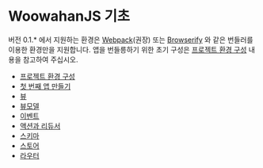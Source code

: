 # WoowahanJS 기초

버전 0.1.* 에서 지원하는 환경은 [Webpack](https://webpack.github.io)(권장) 또는 [Browserify](http://browserify.org) 와 같은 번들러를 이용한 환경만을 지원합니다.
앱을 번들릉하기 위한 초기 구성은 [프로젝트 환경 구성](./project-steup.md) 내용을 참고하여 주십시오.

* [프로젝트 환경 구성](./project-steup.md)
* [첫 번째 앱 만들기](./first-app.md)
* [뷰](./view.md)
* [뷰모델](./view-model.md)
* [이벤트](./event.md)
* [액션과 리듀서](./action-reducer.md)
* [스키마](./schema.md)
* [스토어](./store.md)
* [라우터](./route.md)
